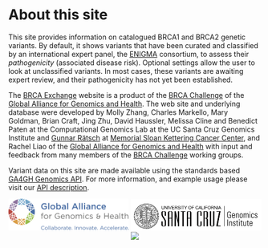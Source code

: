 # About this site

This site provides information on catalogued BRCA1 and BRCA2 genetic variants.  By default, it shows variants that have been curated and classified by an international expert panel, the [ENIGMA](http://enigmaconsortium.org/) consortium, to assess their *pathogenicity* (associated disease risk).  Optional settings allow the user to look at unclassified variants.  In most cases, these variants are awaiting expert review, and their pathogenicity has not yet been established.

The <a href="http://brcaexchange.org">BRCA Exchange</a> website is a product of the <a href="https://genomicsandhealth.org/work-products-demonstration-projects/brca-challenge-0">BRCA Challenge</a> of the <a href="https://genomicsandhealth.org/">Global Alliance for Genomics and Health</a>. The web site and underlying database were developed by Molly Zhang, Charles Markello, Mary Goldman, Brian Craft, Jing Zhu, David Haussler, Melissa Cline and Benedict Paten at the Computational Genomics Lab at the UC Santa Cruz Genomics Institute and <a href="http://ratschlab.org/~raetsch">Gunnar R&auml;tsch</a> at <a href="http://www.mskcc.org">Memorial Sloan Kettering Cancer Center</a>, and Rachel Liao of the  <a href="https://genomicsandhealth.org/">Global Alliance for Genomics and Health</a>  with input and feedback from many members of the <a href="https://genomicsandhealth.org/work-products-demonstration-projects/brca-challenge-0">BRCA Challenge</a> working groups.

Variant data on this site are made available using the standards based <a href="https://genomicsandhealth.org/work-products-demonstration-projects/genomics-api">GA4GH Genomics API</a>. For more information, and example usage please visit our <a href="/about/api">API description</a>.

<div style="display:inline-block;text-align:center">
    <a href="http://genomicsandhealth.org"><img src="ga4gh-logo-more.png" style="width:240px;"></a>
    <a href="https://genomics.soe.ucsc.edu"><img src="ucsc_logo.png" style="width:260px;"></a>
    <a href="http://mskcc.org"><img src="https://upload.wikimedia.org/wikipedia/en/a/a4/MSKCC_logo.jpg" style="width:240px;"></a>
</div>
